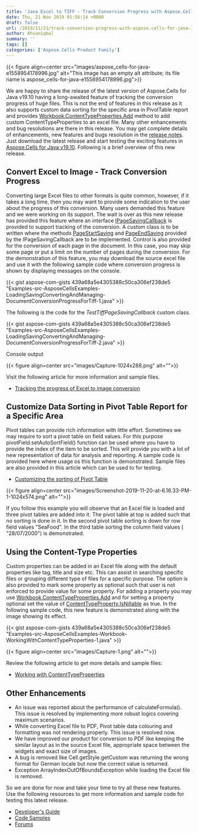 ```yaml
---
title: 'Java Excel to TIFF - Track Conversion Progress with Aspose.Cells for Java'
date: Thu, 21 Nov 2019 01:56:14 +0000
draft: false
url: /2019/11/21/track-conversion-progress-with-aspose.cells-for-java-19.10/
author: Ahsaniqbal
summary: ''
tags: []
categories: ['Aspose.Cells Product Family']
---
```




{{< figure align=center src="images/aspose_cells-for-java-e1558954178996.jpg" alt="This image has an empty alt attribute; its file name is aspose_cells-for-java-e1558954178996.jpg">}}


We are happy to share the release of the latest version of Aspose.Cells for Java v19.10 having a long-awaited feature of tracking the conversion progress of huge files. This is not the end of features in this release as it also supports custom data sorting for the specific area in PivotTable report and provides [Workbook.ContentTypeProperties.Add][1] method to add custom ContentTypeProperties to an excel file. Many other enhancements and bug resolutions are there in this release. You may get complete details of enhancements, new features and bugs resolution in the [release notes][2]. Just download the latest release and start testing the exciting features in [Aspose.Cells for Java v19.10][3]. Following is a brief overview of this new release.

## Convert Excel to Image - Track Conversion Progress

Converting large Excel files to other formats is quite common, however, if it takes a long time, then you may want to provide some indication to the user about the progress of this conversion. Many users demanded this feature and we were working on its support. The wait is over as this new release has provided this feature where an interface [IPageSavingCallback][4] is provided to support tracking of the conversion. A custom class is to be written where the methods [PageStartSaving][5] and [PageEndSaving][6] provided by the IPageSavingCallback are to be implemented. Control is also provided for the conversion of each page in the document. In this case, you may skip some page or put a limit on the number of pages during the conversion. For the demonstration of this feature, you may download the source excel file and use it with the following sample code where conversion progress is shown by displaying messages on the console.

{{< gist aspose-com-gists 439a68a5e4305388c50ca306ef238de5 "Examples-src-AsposeCellsExamples-LoadingSavingConvertingAndManaging-DocumentConversionProgressForTiff-1.java" >}}

The following is the code for the _TestTiffPageSavingCallback_ custom class.

{{< gist aspose-com-gists 439a68a5e4305388c50ca306ef238de5 "Examples-src-AsposeCellsExamples-LoadingSavingConvertingAndManaging-DocumentConversionProgressForTiff-2.java" >}}

Console output



{{< figure align=center src="images/Capture-1024x288.png" alt="">}}


Visit the following article for more information and sample files.

*   [Tracking the progress of Excel to image conversion][7]

## Customize Data Sorting in Pivot Table Report for a Specific Area

Pivot tables can provide rich information with little effort. Sometimes we may require to sort a pivot table on field values. For this purpose pivotField.setAutoSortField() function can be used where you have to provide the index of the item to be sorted. This will provide you with a lot of new representation of data for analysis and reporting. A sample code is provided here where usage os this function is demonstrated. Sample files are also provided in this article which can be used to for testing.

*   [Customizing the sorting of Pivot Table][8]



{{< figure align=center src="images/Screenshot-2019-11-20-at-6.16.33-PM-1-1024x574.png" alt="">}}


If you follow this example you will observe that an Excel file is loaded and three pivot tables are added into it. The pivot table at top is added such that no sorting is done in it. In the second pivot table sorting is down for row field values "SeaFood". In the third table sorting the column field values ( "28/07/2000") is demonstrated.  

## Using the Content-Type Properties 

Custom properties can be added in an Excel file along with the default properties like tag, title and size etc. This can assist in searching specific files or grouping different type of files for a specific purpose. The option is also provided to mark some property as optional such that user is not enforced to provide value for some property. For adding a property you may use [Workbook.ContentTypeProperties.Add][9] and for setting a property optional set the value of [ContentTypeProperty.IsNillable][10] as true. In the following sample code, this new feature is demonstrated along with the image showing its effect.

{{< gist aspose-com-gists 439a68a5e4305388c50ca306ef238de5 "Examples-src-AsposeCellsExamples-Workbook-WorkingWithContentTypeProperties-1.java" >}}



{{< figure align=center src="images/Capture-1.png" alt="">}}


Review the following article to get more details and sample files:

*   [﻿Working with ContentTypeProperties][11]

## Other Enhancements

*   An issue was reported about the performance of calculateFormula(). This issue is resolved by implementing more robust logics covering maximum scenarios.
*   While converting Excel file to PDF, Pivot table data colouring and formatting was not rendering properly. This issue is resolved now.
*   We have improved our product for conversion to PDF like keeping the similar layout as in the source Excel file, appropriate space between the widgets and exact size of images.
*   A bug is removed like Cell.getStyle.getCustom was returning the wrong format for German locale but now the correct value is returned.
*   Exception ArrayIndexOutOfBoundsException while loading the Excel file is removed.

So we are done for now and take your time to try all these new features. Use the following resources to get more information and sample code for testing this latest release.

*   [Developer's Guide][12]
*   [Code Samples][13]
*   [Forums﻿][14]




[1]: https://apireference.aspose.com/java/cells/com.aspose.cells/contenttypepropertycollection#add(java.lang.Object)
[2]: https://docs.aspose.com/display/cellsjava/Aspose.Cells+for+Java+19.10+Release+Notes
[3]: https://downloads.aspose.com/cells/java/new-releases/aspose.cells-for-java-19.10/
[4]: https://apireference.aspose.com/java/cells/com.aspose.cells/IPageSavingCallback
[5]: https://apireference.aspose.com/java/cells/com.aspose.cells/ipagesavingcallback#pageStartSaving(com.aspose.cells.PageStartSavingArgs)
[6]: https://apireference.aspose.com/java/cells/com.aspose.cells/ipagesavingcallback#pageEndSaving(com.aspose.cells.PageEndSavingArgs)
[7]: https://docs.aspose.com/display/cellsjava/Track+Conversion+Progress+of+Excel+to+TIFF
[8]: https://docs.aspose.com/display/cellsjava/Custom+sorting+in+Pivot+Table
[9]: https://apireference.aspose.com/java/cells/com.aspose.cells/contenttypepropertycollection#add(java.lang.Object)
[10]: https://apireference.aspose.com/java/cells/com.aspose.cells/contenttypeproperty#IsNillable
[11]: https://docs.aspose.com/display/cellsjava/Working+with+ContentTypeProperties
[12]: https://docs.aspose.com/display/cellsjava/Developer+Guide
[13]: https://github.com/aspose-cells/Aspose.Cells-for-Java
[14]: https://forum.aspose.com/c/cells




